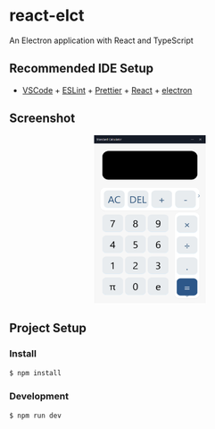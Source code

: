 # react-elct

An Electron application with React and TypeScript

## Recommended IDE Setup

- [VSCode](https://code.visualstudio.com/) + [ESLint](https://marketplace.visualstudio.com/items?itemName=dbaeumer.vscode-eslint) + [Prettier](https://marketplace.visualstudio.com/items?itemName=esbenp.prettier-vscode) + [React]() + [electron]()

## Screenshot
<p align='center'>
<img src='./build/.png' width="200" height="300"/>
</p>

## Project Setup

### Install

```bash
$ npm install
```

### Development

```bash
$ npm run dev
```
